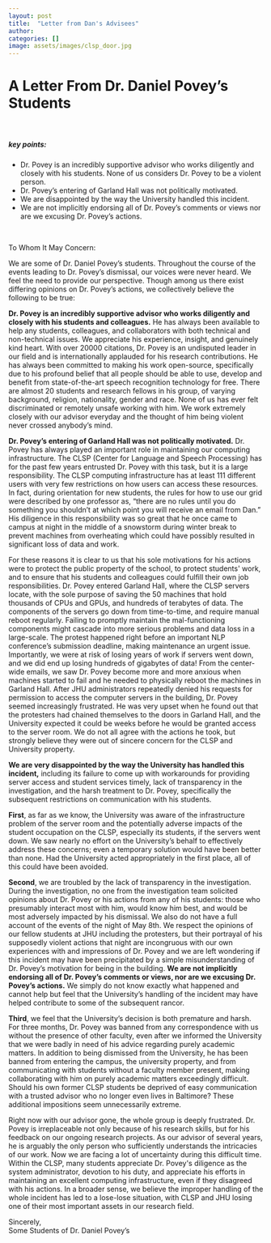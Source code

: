 ```yaml
---
layout: post
title:  "Letter from Dan's Advisees"
author: 
categories: []
image: assets/images/clsp_door.jpg
---
```


# A Letter From Dr. Daniel Povey’s Students

&nbsp;

##### key points:

- Dr. Povey is an incredibly supportive advisor who works diligently and closely with his students. None of us considers Dr. Povey to be a violent person.
- Dr. Povey’s entering of Garland Hall was not politically motivated.
- We are disappointed by the way the University handled this incident.
- We are not implicitly endorsing all of Dr. Povey’s comments or views nor are we excusing Dr. Povey’s actions.


&nbsp;

To Whom It May Concern:

We are some of Dr. Daniel Povey’s students. Throughout the course of the events leading to Dr. Povey’s dismissal, our voices were never heard. We feel the need to provide our perspective. Though among us there exist differing opinions on Dr. Povey’s actions, we collectively believe the following to be true:

**Dr. Povey is an incredibly supportive advisor who works diligently and closely with his students and colleagues.** He has always been available to help any students, colleagues, and collaborators with both technical and non-technical issues. We appreciate his experience, insight, and genuinely kind heart. With over 20000 citations, Dr. Povey is an undisputed leader in our field and is internationally applauded for his research contributions. He has always been committed to making his work open-source, specifically due to his profound belief that all people should be able to use, develop and benefit from state-of-the-art speech recognition technology for free. There are almost 20 students and research fellows in his group, of varying background, religion, nationality, gender and race. None of us has ever felt discriminated or remotely unsafe working with him. We work extremely closely with our advisor everyday and the thought of him being violent never crossed anybody’s mind.

**Dr. Povey’s entering of Garland Hall was not politically motivated.** Dr. Povey has always played an important role in maintaining our computing infrastructure. The CLSP (Center for Language and Speech Processing) has for the past few years entrusted Dr. Povey with this task, but it is a large responsibility. The CLSP computing infrastructure has at least 111 different users with very few restrictions on how users can access these resources. In fact, during orientation for new students, the rules for how to use our grid were described by one professor as, “there are no rules until you do something you shouldn’t at which point you will receive an email from Dan.” His diligence in this responsibility was so great that he once came to campus at night in the middle of a snowstorm during winter break to prevent machines from overheating which could have possibly resulted in significant loss of data and work. 

For these reasons it is clear to us that his sole motivations for his actions were to protect the public property of the school, to protect students' work, and to ensure that his students and colleagues could fulfill their own job responsibilities. Dr. Povey entered Garland Hall, where the CLSP servers locate, with the sole purpose of saving the 50 machines that hold thousands of CPUs and GPUs, and hundreds of terabytes of data. The components of the servers go down from time-to-time, and require manual reboot regularly. Failing to promptly maintain the mal-functioning components might cascade into more serious problems and data loss in a large-scale. The protest happened right before an important NLP conference’s submission deadline, making maintenance an urgent issue. Importantly, we were at risk of losing years of work if servers went down, and we did end up losing hundreds of gigabytes of data! From the center-wide emails, we saw Dr. Povey become more and more anxious when machines started to fail and he needed to physically reboot the machines in Garland Hall. After JHU administrators repeatedly denied his requests for permission to access the computer servers in the building, Dr. Povey seemed increasingly frustrated. He was very upset when he found out that the protesters had chained themselves to the doors in Garland Hall, and the University expected it could be weeks before he would be granted access to the server room. We do not all agree with the actions he took, but strongly believe they were out of sincere concern for the CLSP and University property.

**We are very disappointed by the way the University has handled this incident,** including its failure to come up with workarounds for providing server access and student services timely, lack of transparency in the investigation, and the harsh treatment to Dr. Povey, specifically the subsequent restrictions on communication with his students.

**First**, as far as we know, the University was aware of the infrastructure problem of the server room and the potentially adverse impacts of the student occupation on the CLSP, especially its students, if the servers went down. We saw nearly no effort on the University’s behalf to effectively address these concerns; even a temporary solution would have been better than none. Had the University acted appropriately in the first place, all of this could have been avoided.

**Second**, we are troubled by the lack of transparency in the investigation. During the investigation, no one from the investigation team solicited opinions about Dr. Povey or his actions from any of his students: those who presumably interact most with him, would know him best, and would be most adversely impacted by his dismissal. We also do not have a full account of the events of the night of May 8th. We respect the opinions of our fellow students at JHU including the protesters, but their portrayal of his supposedly violent actions that night are incongruous with our own experiences with and impressions of Dr. Povey and we are left wondering if this incident may have been precipitated by a simple misunderstanding of Dr. Povey’s motivation for being in the building. **We are not implicitly endorsing all of Dr. Povey’s comments or views, nor are we excusing Dr. Povey’s actions.** We simply do not know exactly what happened and cannot help but feel that the University’s handling of the incident may have helped contribute to some of the subsequent rancor.

**Third**, we feel that the University’s decision is both premature and harsh. For three months, Dr. Povey was banned from any correspondence with us without the presence of other faculty, even after we informed the University that we were badly in need of his advice regarding purely academic matters. In addition to being dismissed from the University, he has been banned from entering the campus, the university property, and from communicating with students without a faculty member present, making collaborating with him on purely academic matters exceedingly difficult. Should his own former CLSP students be deprived of easy communication with a trusted advisor who no longer even lives in Baltimore? These additional impositions seem unnecessarily extreme. 

Right now with our advisor gone, the whole group is deeply frustrated. Dr. Povey is irreplaceable not only because of his research skills, but for his feedback on our ongoing research projects. As our advisor of several years, he is arguably the only person who sufficiently understands the intricacies of our work. Now we are facing a lot of uncertainty during this difficult time. Within the CLSP, many students appreciate Dr. Povey's diligence as the system administrator, devotion to his duty, and appreciate his efforts in maintaining an excellent computing infrastructure, even if they disagreed with his actions. In a broader sense, we believe the improper handling of the whole incident has led to a lose-lose situation, with CLSP and JHU losing one of their most important assets in our research field.

Sincerely,<br/>
Some Students of Dr. Daniel Povey’s

